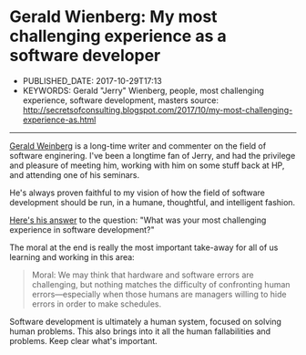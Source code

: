 # Gerald Wienberg: My most challenging experience as a software developer

- PUBLISHED_DATE: 2017-10-29T17:13
- KEYWORDS: Gerald "Jerry" Wienberg, people, most challenging experience, software development, masters
source: http://secretsofconsulting.blogspot.com/2017/10/my-most-challenging-experience-as.html
---

[Gerald Weinberg](http://www.geraldmweinberg.com/) is a long-time
writer and commenter on the field of software enginering. I've been a
longtime fan of Jerry, and had the privilege and pleasure of meeting
him, working with him on some stuff back at HP, and attending one of
his seminars.

He's always proven faithful to my vision of how the field of software
development should be run, in a humane, thoughtful, and intelligent
fashion.

[Here's his answer](http://secretsofconsulting.blogspot.com/2017/10/my-most-challenging-experience-as.html) to the question: "What was your most challenging
experience in software development?"

The moral at the end is really the most important take-away for all of
us learning and working in this area:

> Moral: We may think that hardware and software errors are
> challenging, but nothing matches the difficulty of confronting human
> errors—especially when those humans are managers willing to hide
> errors in order to make schedules.

Software development is ultimately a human system, focused on solving
human problems. This also brings into it all the human fallabilities
and problems. Keep clear what's important.
